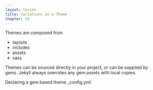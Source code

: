 ```yaml
---
layout: lesson
title: Variations on a Theme
chapter: 10
---
```

Themes are composed from
* layouts
* includes
* assets
* sass

Themes can be sourced directly in your project, or can be supplied by
gems.   Jekyll always overrides any gem assets with local copies.

Declaring a gem based theme
_config.yml

